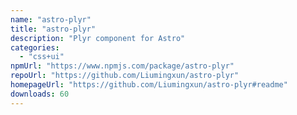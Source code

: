 ```yaml
---
name: "astro-plyr"
title: "astro-plyr"
description: "Plyr component for Astro"
categories:
  - "css+ui"
npmUrl: "https://www.npmjs.com/package/astro-plyr"
repoUrl: "https://github.com/Liumingxun/astro-plyr"
homepageUrl: "https://github.com/Liumingxun/astro-plyr#readme"
downloads: 60
---
```

